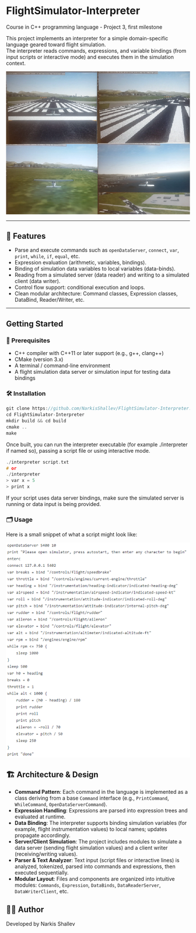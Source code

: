 # FlightSimulator-Interpreter
Course in C++ programming language - Project 3, first milestone

This project implements an interpreter for a simple domain-specific language geared toward flight simulation.  
The interpreter reads commands, expressions, and variable bindings (from input scripts or interactive mode) and executes them in the simulation context.  

![alt text](https://github.com/NarkisShallev/FlightSimulator-Interpreter/blob/master/1.png)

---

## 🚀 Features  
- Parse and execute commands such as `openDataServer`, `connect`, `var`, `print`, `while`, `if`, `equal`, etc.  
- Expression evaluation (arithmetic, variables, bindings).  
- Binding of simulation data variables to local variables (data-binds).  
- Reading from a simulated server (data reader) and writing to a simulated client (data writer).  
- Control flow support: conditional execution and loops.  
- Clean modular architecture: Command classes, Expression classes, DataBind, Reader/Writer, etc.

---

## Getting Started  
### 🧩 Prerequisites  
- C++ compiler with C++11 or later support (e.g., g++, clang++)  
- CMake (version 3.x)  
- A terminal / command-line environment  
- A flight simulation data server or simulation input for testing data bindings

### 🛠️ Installation
```cpp
git clone https://github.com/NarkisShallev/FlightSimulator-Interpreter.git  
cd FlightSimulator-Interpreter  
mkdir build && cd build  
cmake ..  
make
```

Once built, you can run the interpreter executable (for example ./interpreter if named so), passing a script file or using interactive mode.

```cpp
./interpreter script.txt  
# or  
./interpreter  
> var x = 5  
> print x
```

If your script uses data server bindings, make sure the simulated server is running or data input is being provided.

### 🗂️ Usage
Here is a small snippet of what a script might look like:

![alt text](https://github.com/NarkisShallev/FlightSimulator-Interpreter/blob/master/2.png)

## 🏗️ Architecture & Design  
- **Command Pattern**: Each command in the language is implemented as a class deriving from a base `Command` interface (e.g., `PrintCommand`, `WhileCommand`, `OpenDataServerCommand`).  
- **Expression Handling**: Expressions are parsed into expression trees and evaluated at runtime.  
- **Data Binding**: The interpreter supports binding simulation variables (for example, flight instrumentation values) to local names; updates propagate accordingly.  
- **Server/Client Simulation**: The project includes modules to simulate a data server (sending flight simulation values) and a client writer (receiving/writing values).  
- **Parser & Text Analyzer**: Text input (script files or interactive lines) is analyzed, tokenized, parsed into commands and expressions, then executed sequentially.  
- **Modular Layout**: Files and components are organized into intuitive modules: `Commands`, `Expression`, `DataBinds`, `DataReaderServer`, `DataWriterClient`, etc.

## 👨‍💻 Author
Developed by Narkis Shallev
